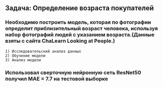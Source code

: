 ## Задача: Определение возраста покупателей
### Необходимо построить модель, которая по фотографии определит приблизительный возраст человека, используя набор фотографий людей с указанием возраста.(Данные взяты с сайта ChaLearn Looking at People.)
    1) Исследовательский анализ данных 
    2) Обучение модели 
    3) Анализ модели 
### Использовал сверточную нейронную сеть ResNet50 получил MAE = 7.7 на тестовой выборке
